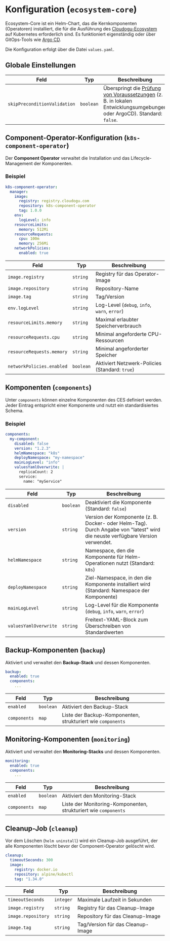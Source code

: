 # Konfiguration (`ecosystem-core`)

Ecosystem-Core ist ein Helm-Chart, das die Kernkomponenten (Operatoren) installiert, die für die Ausführung des [Cloudogu-Ecosystem](https://platform.cloudogu.com/en/info/cloudogu-ecosystem/) auf Kubernetes erforderlich sind.
Es funktioniert eigenständig oder über GitOps-Tools wie [Argo CD](https://argoproj.github.io/cd/).

Die Konfiguration erfolgt über die Datei `values.yaml`.

## Globale Einstellungen

| Feld                         | Typ       | Beschreibung                                                                                                                                 |
|------------------------------|-----------|----------------------------------------------------------------------------------------------------------------------------------------------|
| `skipPreconditionValidation` | `boolean` | Überspringt die [Prüfung von Voraussetzungen](./preparation_de.md) (z. B. in lokalen Entwicklungsumgebungen oder ArgoCD). Standard: `false`. |

## Component-Operator-Konfiguration (`k8s-component-operator`)

Der **Component Operator** verwaltet die Installation und das Lifecycle-Management der Komponenten.

### Beispiel
```yaml
k8s-component-operator:
  manager:
    image:
      registry: registry.cloudogu.com
      repository: k8s-component-operator
      tag: 1.0.0
    env:
      logLevel: info
    resourceLimits:
      memory: 512Mi
    resourceRequests:
      cpu: 100m
      memory: 256Mi
    networkPolicies:
      enabled: true
```

| Feld                      | Typ       | Beschreibung                                   |
|---------------------------|-----------|------------------------------------------------|
| `image.registry`          | `string`  | Registry für das Operator-Image                |
| `image.repository`        | `string`  | Repository-Name                                |
| `image.tag`               | `string`  | Tag/Version                                    |
| `env.logLevel`            | `string`  | Log-Level (`debug`, `info`, `warn`, `error`)   |
| `resourceLimits.memory`   | `string`  | Maximal erlaubter Speicherverbrauch            |
| `resourceRequests.cpu`    | `string`  | Minimal angeforderte CPU-Ressourcen            |
| `resourceRequests.memory` | `string`  | Minimal angeforderter Speicher                 |
| `networkPolicies.enabled` | `boolean` | Aktiviert Netzwerk-Policies (Standard: `true`) |

## Komponenten (`components`)

Unter `components` können einzelne Komponenten des CES definiert werden.  
Jeder Eintrag entspricht einer Komponente und nutzt ein standardisiertes Schema.

### Beispiel
```yaml
components:
  my-component:
    disabled: false
    version: "1.2.3"
    helmNamespace: "k8s"
    deployNamespace: "my-namespace"
    mainLogLevel: "info"
    valuesYamlOverwrite: |
      replicaCount: 2
      service:
        name: "myService"
```

| Feld                  | Typ       | Beschreibung                                                                                                                  |
|-----------------------|-----------|-------------------------------------------------------------------------------------------------------------------------------|
| `disabled`            | `boolean` | Deaktiviert die Komponente (Standard: `false`)                                                                                |
| `version`             | `string`  | Version der Komponente (z. B. Docker- oder Helm-Tag). Durch Angabe von "latest" wird die neuste verfügbare Version verwendet. |
| `helmNamespace`       | `string`  | Namespace, den die Komponente für Helm-Operationen nutzt (Standard: `k8s`)                                                    |
| `deployNamespace`     | `string`  | Ziel-Namespace, in den die Komponente installiert wird (Standard: Namespace der Komponente)                                   |
| `mainLogLevel`        | `string`  | Log-Level für die Komponente (`debug`, `info`, `warn`, `error`)                                                               |
| `valuesYamlOverwrite` | `string`  | Freitext-YAML-Block zum Überschreiben von Standardwerten                                                                      |

## Backup-Komponenten (`backup`)

Aktiviert und verwaltet den **Backup-Stack** und dessen Komponenten.

```yaml
backup:
  enabled: true
  components:
    ...
```

| Feld         | Typ       | Beschreibung                                                |
|--------------|-----------|-------------------------------------------------------------|
| `enabled`    | `boolean` | Aktiviert den Backup-Stack                                  |
| `components` | `map`     | Liste der Backup-Komponenten, strukturiert wie `components` |

## Monitoring-Komponenten (`monitoring`)

Aktiviert und verwaltet den **Monitoring-Stacks** und dessen Komponenten.

```yaml
monitoring:
  enabled: true
  components:
    ...
```

| Feld         | Typ       | Beschreibung                                                    |
|--------------|-----------|-----------------------------------------------------------------|
| `enabled`    | `boolean` | Aktiviert den Monitoring-Stack                                  |
| `components` | `map`     | Liste der Monitoring-Komponenten, strukturiert wie `components` |

## Cleanup-Job (`cleanup`)

Vor dem Löschen (`helm uninstall`) wird ein Cleanup-Job ausgeführt, der alle Komponenten löscht bevor der Component-Operator gelöscht wird. 

```yaml
cleanup:
  timeoutSeconds: 300
  image:
    registry: docker.io
    repository: alpine/kubectl
    tag: "1.34.0"
```

| Feld               | Typ       | Beschreibung                        |
|--------------------|-----------|-------------------------------------|
| `timeoutSeconds`   | `integer` | Maximale Laufzeit in Sekunden       |
| `image.registry`   | `string`  | Registry für das Cleanup-Image      |
| `image.repository` | `string`  | Repository  für das Cleanup-Image   |
| `image.tag`        | `string`  | Tag/Version   für das Cleanup-Image |

